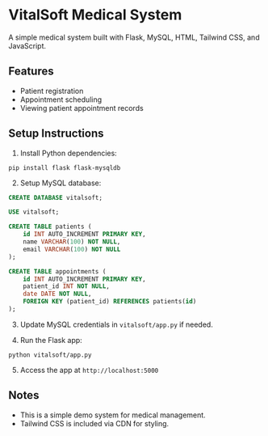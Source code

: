 # VitalSoft Medical System

A simple medical system built with Flask, MySQL, HTML, Tailwind CSS, and JavaScript.

## Features

- Patient registration
- Appointment scheduling
- Viewing patient appointment records

## Setup Instructions

1. Install Python dependencies:
```
pip install flask flask-mysqldb
```

2. Setup MySQL database:

```sql
CREATE DATABASE vitalsoft;

USE vitalsoft;

CREATE TABLE patients (
    id INT AUTO_INCREMENT PRIMARY KEY,
    name VARCHAR(100) NOT NULL,
    email VARCHAR(100) NOT NULL
);

CREATE TABLE appointments (
    id INT AUTO_INCREMENT PRIMARY KEY,
    patient_id INT NOT NULL,
    date DATE NOT NULL,
    FOREIGN KEY (patient_id) REFERENCES patients(id)
);
```

3. Update MySQL credentials in `vitalsoft/app.py` if needed.

4. Run the Flask app:

```
python vitalsoft/app.py
```

5. Access the app at `http://localhost:5000`

## Notes

- This is a simple demo system for medical management.
- Tailwind CSS is included via CDN for styling.
